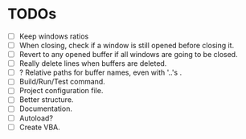 # TODOs
* [ ] Keep windows ratios
* [ ] When closing, check if a window is still opened before closing it.
* [ ] Revert to any opened buffer if all windows are going to be closed.
* [ ] Really delete lines when buffers are deleted.
* [ ] ? Relative paths for buffer names, even with '..'s .
* [ ] Build/Run/Test command.
* [ ] Project configuration file.
* [ ] Better structure.
* [ ] Documentation.
* [ ] Autoload?
* [ ] Create VBA.
